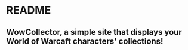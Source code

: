 # README

## WowCollector, a simple site that displays your World of Warcaft characters' collections!
